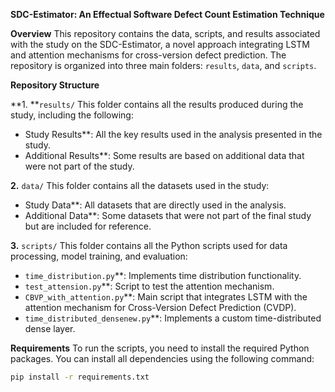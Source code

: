 **SDC-Estimator: An Effectual Software Defect Count Estimation Technique**

**Overview**
This repository contains the data, scripts, and results associated with the study on the SDC-Estimator, a novel approach integrating LSTM and attention mechanisms for cross-version defect prediction. The repository is organized into three main folders: `results`, `data`, and `scripts`.

**Repository Structure**

**1. **`results/`
This folder contains all the results produced during the study, including the following:
- Study Results**: All the key results used in the analysis presented in the study.
- Additional Results**: Some results are based on additional data that were not part of the study.

**2.** `data/`
This folder contains all the datasets used in the study:
- Study Data**: All datasets that are directly used in the analysis.
- Additional Data**: Some datasets that were not part of the final study but are included for reference.

**3.** `scripts/`
This folder contains all the Python scripts used for data processing, model training, and evaluation:
- `time_distribution.py`**: Implements time distribution functionality.
- `test_attension.py`**: Script to test the attention mechanism.
- `CBVP_with_attention.py`**: Main script that integrates LSTM with the attention mechanism for Cross-Version Defect Prediction (CVDP).
- `time_distributed_densenew.py`**: Implements a custom time-distributed dense layer.

**Requirements**
To run the scripts, you need to install the required Python packages. You can install all dependencies using the following command:

```bash
pip install -r requirements.txt
